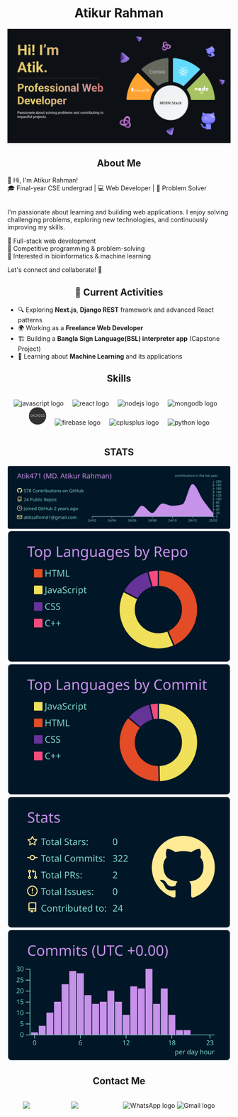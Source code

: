 <h1 align="center">Atikur Rahman</h1>

![Banner img](assets/banner.png)

<h2 align="center">About Me</h2>
👋 Hi, I'm Atikur Rahman!  <br>
🎓 Final-year CSE undergrad | 💻 Web Developer | 🚀 Problem Solver  <br><br>

I'm passionate about learning and building web applications. I enjoy solving challenging problems, exploring new technologies, and continuously improving my skills.  <br>

🔹 Full-stack web development  
🔹 Competitive programming & problem-solving  
🔹 Interested in bioinformatics & machine learning  <br>

Let's connect and collaborate! 🚀  

<h2 align="center">🚀 Current Activities </h2>

- 🔍 Exploring **Next.js**, **Django REST** framework and advanced React patterns  
- 🌍 Working as a **Freelance Web Developer**
- 🏗️ Building a **Bangla Sign Language(BSL) interpreter app** (Capstone Project)  
- 🧬 Learning about **Machine Learning** and its applications  
<!-- - 🏆 Solving **DSA** problems and improving problem-solving skills  -->

<h2 align="center">Skills</h2>
<br>
<div align="center">
  <img src="https://cdn.jsdelivr.net/gh/devicons/devicon/icons/javascript/javascript-original.svg" height="40" alt="javascript logo"  />
  <img width="12" />
  <img src="https://cdn.jsdelivr.net/gh/devicons/devicon/icons/react/react-original.svg" height="40" alt="react logo"  />
  <img width="12" />
  <img src="https://cdn.jsdelivr.net/gh/devicons/devicon/icons/nodejs/nodejs-original.svg" height="40" alt="nodejs logo"  />
  <img width="12" />
  <img src="https://cdn.jsdelivr.net/gh/devicons/devicon/icons/mongodb/mongodb-original.svg" height="40" alt="mongodb logo"  />
  <img width="12" />
  <img src="/assets/express-js.svg" height="40" alt="express logo"  />
  <img width="12" />
  <img src="https://cdn.jsdelivr.net/gh/devicons/devicon/icons/firebase/firebase-plain.svg" height="40" alt="firebase logo"  />
  <img width="12" />
  <img src="https://cdn.jsdelivr.net/gh/devicons/devicon/icons/cplusplus/cplusplus-original.svg" height="40" alt="cplusplus logo"  />
  <img width="12" />
  <img src="https://cdn.jsdelivr.net/gh/devicons/devicon/icons/python/python-original.svg" height="40" alt="python logo"  />
</div>

<br>


<h2 align="center">STATS</h2>

<p align="center">
  <a href="https://github.com/vn7n24fzkq/github-profile-summary-cards">
    <img src="https://raw.githubusercontent.com/Atik471/Atik471/master/profile-summary-card-output/nightowl/0-profile-details.svg" />
  </a>
  <a href="https://github.com/vn7n24fzkq/github-profile-summary-cards">
    <img src="https://raw.githubusercontent.com/Atik471/Atik471/master/profile-summary-card-output/nightowl/1-repos-per-language.svg" />
  </a>
  <a href="https://github.com/vn7n24fzkq/github-profile-summary-cards">
    <img src="https://raw.githubusercontent.com/Atik471/Atik471/master/profile-summary-card-output/nightowl/2-most-commit-language.svg" />
  </a>
  <a href="https://github.com/vn7n24fzkq/github-profile-summary-cards">
    <img src="https://raw.githubusercontent.com/Atik471/Atik471/master/profile-summary-card-output/nightowl/3-stats.svg" />
  </a>
  <a href="https://github.com/vn7n24fzkq/github-profile-summary-cards">
    <img src="https://raw.githubusercontent.com/Atik471/Atik471/master/profile-summary-card-output/nightowl/4-productive-time.svg" />
  </a>
</p>


<h2 align="center">Contact Me</h2>
<br>
<div align="center">
  <a href="https://www.linkedin.com/in/md-atikur-rahman-shafin/" style="color:transparent;"><img src="https://raw.githubusercontent.com/maurodesouza/profile-readme-generator/master/src/assets/icons/social/linkedin/default.svg" width="52" height="40" alt="LinkedIn logo"/></a>
  <a href="https://www.facebook.com/atikur.rahman.424121/" style="color:transparent;"><img src="https://raw.githubusercontent.com/maurodesouza/profile-readme-generator/master/src/assets/icons/social/facebook/default.svg" width="52" height="40" alt="Facebook logo"/></a>
  <a href="https://wa.me/8801608107163" style="text-decoration:none;"><img src="https://raw.githubusercontent.com/maurodesouza/profile-readme-generator/master/src/assets/icons/social/whatsapp/default.svg" width="52" height="40" alt="WhatsApp logo"/></a>
  <a href="mailto:atiksafinmd1@gmail.com" style="text-decoration:none;"><img src="https://raw.githubusercontent.com/maurodesouza/profile-readme-generator/master/src/assets/icons/social/gmail/default.svg" width="52" height="40" alt="Gmail logo"/></a>
</div>

<br>
